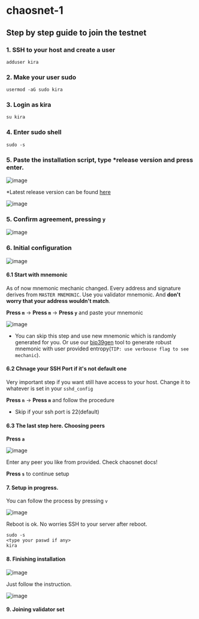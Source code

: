 # chaosnet-1 
## Step by step guide to join the testnet
### 1. SSH to your host and create a user

```
adduser kira
```

### 2. Make your user sudo
```
usermod -aG sudo kira
```

### 3. Login as kira

```
su kira
```

### 4. Enter sudo shell

```
sudo -s
```

### 5. Paste the installation script, type *release version and press enter.

![image](https://github.com/MrLutik/KiraTools/assets/70693118/8f655990-18b6-436d-9c2c-2d69d6f93eea)

*Latest release version can be found [here](https://github.com/KiraCore/kira)

![image](https://github.com/MrLutik/KiraTools/assets/70693118/6c998570-ccfa-43e2-b9a6-309af768aadb)

### 5. Confirm agreement, pressing `y`

![image](https://github.com/MrLutik/KiraTools/assets/70693118/7d0c2c30-a77a-4b7a-8d53-a21b892e0625)

### 6.  Initial configuration

![image](https://github.com/MrLutik/KiraTools/assets/70693118/64d426c5-216e-44a1-82ae-a3db11ad88e2)

#### 6.1 Start with mnemonic
As of now mnemonic mechanic changed. Every address and signature derives from `MASTER MNEMONIC`. Use you validator mnemonic. And **don't worry that your address wouldn't match**.

**Press `m`** -> **Press `m`** -> **Press `y`** and paste your mnemonic

![image](https://github.com/MrLutik/KiraTools/assets/70693118/4c352ba0-1a07-4ba3-898a-b8e3a24d96f8)


* You can skip this step and use new mnemonic which is randomly generated for you. Or use our [bip39gen](https://github.com/KiraCore/tools/tree/master/bip39gen) tool to generate robust mnemonic with user provided entropy(`TIP: use verbouse flag to see mechanic`). 

#### 6.2 Chnage your SSH Port if it's not default one
Very important step if you want still have access to your host. Change it to whatever is set in your `sshd_config`

**Press `n`** -> **Press `m`** and follow the procedure

* Skip if your ssh port is 22(default)

#### 6.3 The last step here. Choosing peers

**Press `a`**

![image](https://github.com/MrLutik/KiraTools/assets/70693118/76b146f5-483d-4d74-af64-651be0ed43b8)

Enter any peer you like from provided. Check chaosnet docs!

**Press `s`** to continue setup

#### 7. Setup in progress.

You can follow the process by pressing `v`

![image](https://github.com/MrLutik/KiraTools/assets/70693118/036d19c3-baa5-44d8-96a4-badef96e1c1f)

Reboot is ok. No worries
SSH to your server after reboot.
```
sudo -s
<type your paswd if any>
kira
```  

#### 8. Finishing installation

![image](https://github.com/MrLutik/KiraTools/assets/70693118/76d18faf-d841-4a8a-8b45-f8e433c57582)

Just follow the instruction.

![image](https://github.com/MrLutik/KiraTools/assets/70693118/4d0fec90-b0c5-46a2-b1a3-19aef15dff46)

#### 9. Joining validator set









